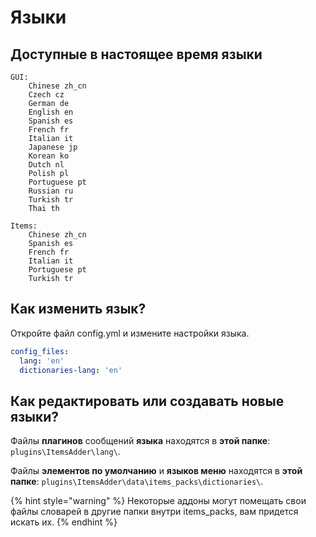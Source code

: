 # Языки

## Доступные в настоящее время языки

```
GUI: 
    Chinese zh_cn
    Czech cz
    German de
    English en
    Spanish es
    French fr
    Italian it
    Japanese jp
    Korean ko
    Dutch nl
    Polish pl
    Portuguese pt
    Russian ru
    Turkish tr
    Thai th

Items: 
    Chinese zh_cn
    Spanish es
    French fr
    Italian it
    Portuguese pt
    Turkish tr
```

## Как изменить язык?

Откройте файл config.yml и измените настройки языка.

```yaml
config_files:
  lang: 'en'
  dictionaries-lang: 'en'
```

## Как редактировать или создавать новые языки?

Файлы **плагинов** сообщений **языка** находятся в **этой папке**: `plugins\ItemsAdder\lang\`.

Файлы **элементов по умолчанию** и **языков меню** находятся в **этой папке**: `plugins\ItemsAdder\data\items_packs\dictionaries\`.

{% hint style="warning" %}
Некоторые аддоны могут помещать свои файлы словарей в другие папки внутри items\_packs, вам придется искать их.
{% endhint %}
